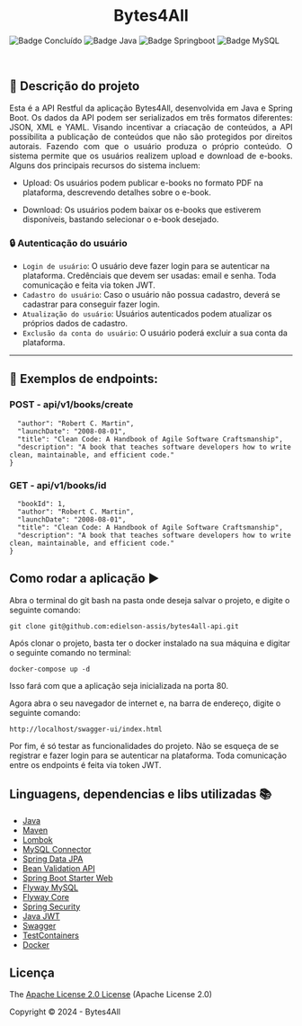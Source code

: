 <h1 align="center">Bytes4All</h1> 

![Badge Concluído](https://img.shields.io/static/v1?label=Status&message=Em%20Desenvolvimento&color=success&style=for-the-badge)
![Badge Java](https://img.shields.io/static/v1?label=Java&message=21&color=orange&style=for-the-badge&logo=java)
![Badge Springboot](https://img.shields.io/static/v1?label=Springboot&message=v3.3.4&color=brightgreen&style=for-the-badge&logo=spring)
![Badge MySQL](https://img.shields.io/static/v1?label=MySQL&message=v8.0.33&color=orange&style=for-the-badge&logo=MySQL)

<br>


## :book: Descrição do projeto 

<p align="justify">
Esta é a API Restful da aplicação Bytes4All, desenvolvida em Java e Spring Boot. Os dados da API  podem ser serializados em três formatos diferentes: JSON, XML e YAML. 
Visando incentivar a criacação de conteúdos, a API possibilita a  publicação de conteúdos que não são protegidos por direitos autorais. Fazendo com que o usuário produza o próprio conteúdo. 
O sistema permite que os usuários realizem upload e download de e-books. Alguns dos principais recursos do sistema incluem:

- Upload: Os usuários podem publicar e-books no formato PDF na plataforma, descrevendo detalhes sobre o e-book.

- Download: Os usuários podem baixar os e-books que estiverem disponíveis, bastando selecionar o e-book desejado.
</p>


### :lock: Autenticação do usuário

- `Login de usuário`: O usuário deve fazer login para se autenticar na plataforma. Credênciais que devem ser usadas: email e senha. Toda comunicação e feita via token JWT.
- `Cadastro do usuário`: Caso o usuário não possua cadastro, deverá se cadastrar para conseguir fazer login. 
- `Atualização do usuário`: Usuários autenticados podem atualizar os próprios dados de cadastro.
- `Exclusão da conta do usuário`: O usuário poderá excluir a sua conta da plataforma.

--------

## :bust_in_silhouette: Exemplos de endpoints:

### POST - api/v1/books/create

```{
  "author": "Robert C. Martin",
  "launchDate": "2008-08-01",
  "title": "Clean Code: A Handbook of Agile Software Craftsmanship",
  "description": "A book that teaches software developers how to write clean, maintainable, and efficient code."
}
```

### GET - api/v1/books/id

```{
  "bookId": 1,
  "author": "Robert C. Martin",
  "launchDate": "2008-08-01",
  "title": "Clean Code: A Handbook of Agile Software Craftsmanship",
  "description": "A book that teaches software developers how to write clean, maintainable, and efficient code."
}
```
 
## Como rodar a aplicação :arrow_forward:

Abra o terminal do git bash na pasta onde deseja salvar o projeto, e digite o seguinte comando: 

```
git clone git@github.com:edielson-assis/bytes4all-api.git
``` 
Após clonar o projeto, basta ter o docker instalado na sua máquina e digitar o seguinte comando no terminal:

```
docker-compose up -d
```

Isso fará com que a aplicação seja inicializada na porta 80.

Agora abra o seu navegador de internet e, na barra de endereço, digite o seguinte comando:

```
http://localhost/swagger-ui/index.html
```
Por fim, é só testar as funcionalidades do projeto. Não se esqueça de se registrar e fazer login para se autenticar na plataforma. Toda comunicação entre os endpoints é feita via token JWT.

## Linguagens, dependencias e libs utilizadas :books:

- [Java](https://docs.oracle.com/en/java/javase/21/docs/api/index.html)
- [Maven](https://maven.apache.org/ref/3.9.3/maven-core/index.html)
- [Lombok](https://mvnrepository.com/artifact/org.projectlombok/lombok)
- [MySQL Connector](https://mvnrepository.com/artifact/mysql/mysql-connector-java)
- [Spring Data JPA](https://mvnrepository.com/artifact/org.springframework.data/spring-data-jpa/3.2.1)
- [Bean Validation API](https://mvnrepository.com/artifact/jakarta.validation/jakarta.validation-api/3.0.2)
- [Spring Boot Starter Web](https://mvnrepository.com/artifact/org.springframework.boot/spring-boot-starter-web)
- [Flyway MySQL](https://mvnrepository.com/artifact/org.flywaydb/flyway-mysql/9.22.2)
- [Flyway Core](https://mvnrepository.com/artifact/org.flywaydb/flyway-core/9.22.2)
- [Spring Security](https://mvnrepository.com/artifact/org.springframework.boot/spring-boot-starter-security/3.2.1)
- [Java JWT](https://mvnrepository.com/artifact/com.auth0/java-jwt/4.4.0)
- [Swagger](https://mvnrepository.com/artifact/org.springdoc/springdoc-openapi-starter-webmvc-ui/2.3.0)
- [TestContainers](https://mvnrepository.com/artifact/org.testcontainers/mysql/1.19.5)
- [Docker](https://docs.docker.com/)

## Licença 

The [Apache License 2.0 License](https://github.com/edielson-assis/bytes4all-api/blob/main/LICENSE) (Apache License 2.0)

Copyright :copyright: 2024 - Bytes4All
